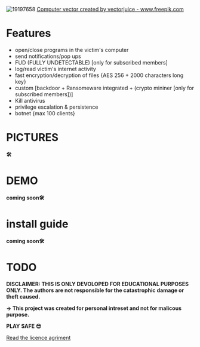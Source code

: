 
![19197658](https://user-images.githubusercontent.com/70839549/98501470-535c2d80-2275-11eb-9409-de4d34eec29b.jpg)
<a href='https://www.freepik.com/vectors/computer'>Computer vector created by vectorjuice - www.freepik.com</a>

# Features
  - open/close programs in the victim's computer
  - send notifications/pop ups
  - FUD (FULLY UNDETECTABLE) [only for subscribed members]
  - log/read victim's internet activity
  - fast encryption/decryption of files  {AES 256 + 2000 characters long key}
  - custom [backdoor + Ransomeware integrated + (crypto mininer [only for subscribed members])]
  - Kill antivirus
  - privilege escalation & persistence  
  - botnet {max 100 clients}
  

  
# PICTURES

**🛠**

# DEMO

**__coming soon__🛠**


# install guide

**__coming soon__🛠**





# TODO










**DISCLAIMER: THIS IS ONLY DEVOLOPED FOR EDUCATIONAL PURPOSES ONLY. The authors are not responsible for the catastrophic damage or theft caused.**


**-> This project was created for personal intreset and not for malicous purpose.**


**PLAY SAFE 😎**

[Read the licence agriment](https://github.com/penetrators-sec/RANSBOT/blob/main/LICENSE)


  
  
